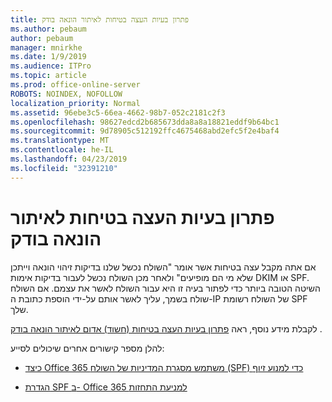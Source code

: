 ```yaml
---
title: פתרון בעיות העצה בטיחות לאיתור הונאה בודק
ms.author: pebaum
author: pebaum
manager: mnirkhe
ms.date: 1/9/2019
ms.audience: ITPro
ms.topic: article
ms.prod: office-online-server
ROBOTS: NOINDEX, NOFOLLOW
localization_priority: Normal
ms.assetid: 96ebe3c5-66ea-4662-98b7-052c2181c2f3
ms.openlocfilehash: 98627edcd2b685673dda8a8a18821eddf9b64bc1
ms.sourcegitcommit: 9d78905c512192ffc4675468abd2efc5f2e4baf4
ms.translationtype: MT
ms.contentlocale: he-IL
ms.lasthandoff: 04/23/2019
ms.locfileid: "32391210"
---
```

# <a name="troubleshooting-the-safety-tip-for-fraud-detection-checks"></a>פתרון בעיות העצה בטיחות לאיתור הונאה בודק



אם אתה מקבל עצה בטיחות אשר אומר "השולח נכשל שלנו בדיקות זיהוי הונאה וייתכן שלא מי הם מופיעים" ולאחר מכן השולח נכשל לעבור בדיקות אימות DKIM או SPF. השיטה הטובה ביותר כדי לפתור בעיה זו היא עבור השולח לאשר את עצמם. אם השולח שולח בשמך, עליך לאשר אותם על-ידי הוספת כתובת ה-IP של השולח רשומת SPF שלך.
  
לקבלת מידע נוסף, ראה [פתרון בעיות העצה בטיחות (חשוד) אדום לאיתור הונאה בודק](https://blogs.msdn.microsoft.com/tzink/2016/11/02/troubleshooting-the-red-suspicious-safety-tip-for-fraud-detection-checks/) . 
  
להלן מספר קישורים אחרים שיכולים לסייע:
  
- [כיצד Office 365 משתמש מסגרת המדיניות של השולח (SPF) כדי למנוע זיוף](https://docs.microsoft.com/office365/SecurityCompliance/how-office-365-uses-spf-to-prevent-spoofing)
    
- [הגדרת SPF ב- Office 365 למניעת התחזות](https://docs.microsoft.com/office365/SecurityCompliance/set-up-spf-in-office-365-to-help-prevent-spoofing)
    

